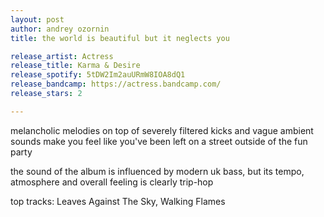```yaml
---
layout: post
author: andrey ozornin
title: the world is beautiful but it neglects you

release_artist: Actress
release_title: Karma & Desire
release_spotify: 5tDW2Im2auURmW8IOA8dQ1
release_bandcamp: https://actress.bandcamp.com/
release_stars: 2

---
```


melancholic melodies on top of severely filtered kicks and vague ambient sounds make you feel like you've been left on a street outside of the fun party

the sound of the album is influenced by modern uk bass, but its tempo, atmosphere and overall feeling is clearly trip-hop

top tracks: Leaves Against The Sky, Walking Flames
